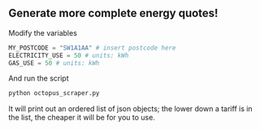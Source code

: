 ## Generate more complete energy quotes!

Modify the variables
```python
MY_POSTCODE = "SW1A1AA" # insert postcode here
ELECTRICITY_USE = 50 # units: kWh
GAS_USE = 50 # units: kWh
```


And run the script
```bash
python octopus_scraper.py
```

It will print out an ordered list of json objects; the lower down a tariff is in the list, the cheaper it will be for you to use.